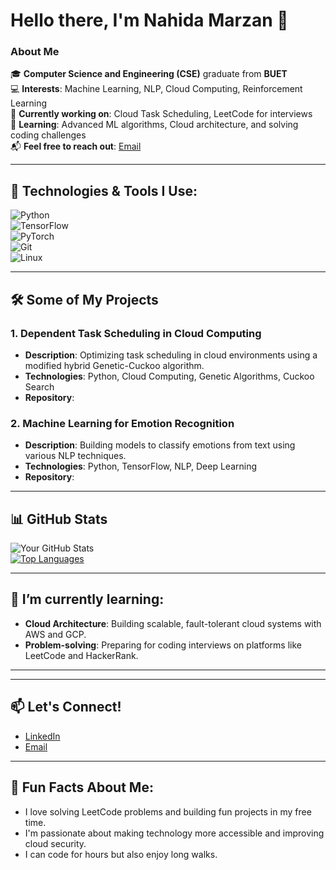 # Hello there, I'm Nahida Marzan 👋

### About Me
🎓 **Computer Science and Engineering (CSE)** graduate from **BUET**  
💻 **Interests**: Machine Learning, NLP, Cloud Computing, Reinforcement Learning  
🔭 **Currently working on**: Cloud Task Scheduling, LeetCode for interviews  
🌱 **Learning**: Advanced ML algorithms, Cloud architecture, and solving coding challenges  
📬 **Feel free to reach out**: [Email](mailto:marzannahida02@gmail.com)

---

## 🔧 Technologies & Tools I Use:
![Python](https://img.shields.io/badge/-Python-05122A?style=flat&logo=python)  
![TensorFlow](https://img.shields.io/badge/-TensorFlow-05122A?style=flat&logo=tensorflow)  
![PyTorch](https://img.shields.io/badge/-PyTorch-05122A?style=flat&logo=pytorch)   
![Git](https://img.shields.io/badge/-Git-05122A?style=flat&logo=git)  
![Linux](https://img.shields.io/badge/-Linux-05122A?style=flat&logo=linux)

---

## 🛠️ Some of My Projects

### **1. Dependent Task Scheduling in Cloud Computing**
- **Description**: Optimizing task scheduling in cloud environments using a modified hybrid Genetic-Cuckoo algorithm.  
- **Technologies**: Python, Cloud Computing, Genetic Algorithms, Cuckoo Search
- **Repository**: 


### **2. Machine Learning for Emotion Recognition**
- **Description**: Building models to classify emotions from text using various NLP techniques.  
- **Technologies**: Python, TensorFlow, NLP, Deep Learning  
- **Repository**: 

---

## 📊 GitHub Stats

![Your GitHub Stats](https://github-readme-stats.vercel.app/api?username=yourusername&show_icons=true&theme=radical&hide_title=true)  
[![Top Languages](https://github-readme-stats.vercel.app/api/top-langs/?username=yourusername&layout=compact&theme=radical)](https://github.com/yourusername)

---

## 🌱 I’m currently learning:

- **Cloud Architecture**: Building scalable, fault-tolerant cloud systems with AWS and GCP.  
- **Problem-solving**: Preparing for coding interviews on platforms like LeetCode and HackerRank.

---

---

## 📫 Let's Connect!
- [LinkedIn](https://www.linkedin.com/in/nahida-marzan-723872281/)  
- [Email](mailto:marzannahida02@gmail.com)

---

## 🎯 Fun Facts About Me:
- I love solving LeetCode problems and building fun projects in my free time.  
- I'm passionate about making technology more accessible and improving cloud security.
- I can code for hours but also enjoy long walks.  
